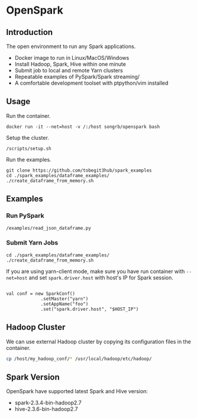 # OpenSpark

## Introduction

The open environment to run any Spark applications.

* Docker image to run in Linux/MacOS/Windows
* Install Hadoop, Spark, Hive within one minute
* Submit job to local and remote Yarn clusters
* Repeatable examples of PySpark/Spark streaming/
* A comfortable development toolset with ptpython/vim installed

## Usage

Run the container.

```
docker run -it --net=host -v /:/host songrb/openspark bash
```

Setup the cluster.

```
/scripts/setup.sh
```

Run the examples.

```
git clone https://github.com/tobegit3hub/spark_examples
cd ./spark_examples/dataframe_examples/
./create_dataframe_from_memory.sh
```

## Examples

### Run PySpark

```
/examples/read_json_dataframe.py
```

### Submit Yarn Jobs

```
cd ./spark_examples/dataframe_examples/
./create_dataframe_from_memory.sh
```

If you are using yarn-client mode, make sure you have run container with `--net=host` and set `spark.driver.host` with host's IP for Spark session.

```

val conf = new SparkConf()
             .setMaster("yarn")
             .setAppName("foo")
             .set("spark.driver.host", "$HOST_IP")
```

## Hadoop Cluster

We can use external Hadoop cluster by copying its configuration files in the container.

```bash
cp /host/my_hadoop_conf/* /usr/local/hadoop/etc/hadoop/
```

## Spark Version

OpenSpark have supported latest Spark and Hive version:

* spark-2.3.4-bin-hadoop2.7
* hive-2.3.6-bin-hadoop2.7


